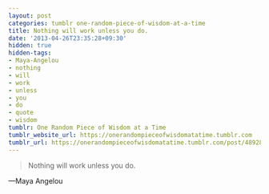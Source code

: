```yaml
---
layout: post
categories: tumblr one-random-piece-of-wisdom-at-a-time
title: Nothing will work unless you do.
date: '2013-04-26T23:35:28+09:30'
hidden: true
hidden-tags:
- Maya-Angelou
- nothing
- will
- work
- unless
- you
- do
- quote
- wisdom
tumblr: One Random Piece of Wisdom at a Time
tumblr_website_url: https://onerandompieceofwisdomatatime.tumblr.com
tumblr_url: https://onerandompieceofwisdomatatime.tumblr.com/post/48928918608/nothing-will-work-unless-you-do
---
```

> Nothing will work unless you do.

—Maya Angelou
